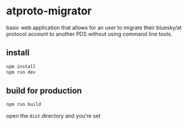 # atproto-migrator
basic web application that allows for an user to migrate their bluesky/at protocol account to another PDS without using command line tools.

## install

```bash
npm install
npm run dev
```

## build for production

```bash
npm run build
```

open the `dist` directory and you're set